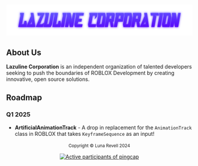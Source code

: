 <p align="center">
  <img src="header.png" alt="LAZULINE CORPORATION">
</p>

## About Us

**Lazuline Corporation** is an independent organization of talented developers seeking to push the boundaries of ROBLOX Development by creating innovative, open source solutions.

## Roadmap

### Q1 2025
- **ArtificialAnimationTrack** - A drop in replacement for the `AnimationTrack` class in ROBLOX that takes `KeyframeSequence` as an input!

<p align="center">
  <small>Copyright &copy; Luna Revell 2024</small>
</p>

<a href="https://next.ossinsight.io/widgets/official/compose-org-activity-new-ranking?owner_id=11855343&activity=participants&period=past_28_days" target="_blank" style="display: block" align="center">
  <picture>
    <source media="(prefers-color-scheme: dark)" srcset="https://next.ossinsight.io/widgets/official/compose-org-activity-new-ranking/thumbnail.png?owner_id=11855343&activity=participants&period=past_28_days&image_size=4x3&color_scheme=dark" width="273" height="auto">
    <img alt="Active participants of pingcap" src="https://next.ossinsight.io/widgets/official/compose-org-activity-new-ranking/thumbnail.png?owner_id=11855343&activity=participants&period=past_28_days&image_size=4x3&color_scheme=light" width="273" height="auto">
  </picture>
</a>
